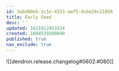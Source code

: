 ```yaml
---
id: 3abd00eb-1c1e-4253-aaf5-dcbe20c21850
title: Early Seed
desc: ''
updated: 1631912453324
created: 1604539200840
published: true
nav_exclude: true
---
```


![[dendron.release.changelog#0602:#060]]


